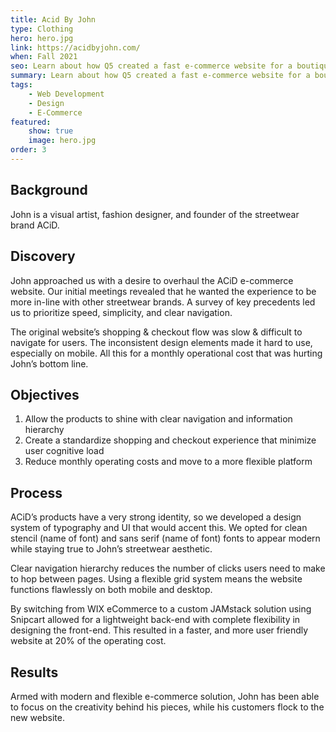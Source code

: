 ```yaml
---
title: Acid By John
type: Clothing
hero: hero.jpg
link: https://acidbyjohn.com/
when: Fall 2021
seo: Learn about how Q5 created a fast e-commerce website for a boutique clothing brand
summary: Learn about how Q5 created a fast e-commerce website for a boutique clothing brand
tags:
    - Web Development
    - Design
    - E-Commerce
featured:
    show: true
    image: hero.jpg
order: 3
---
```

## Background
John is a visual artist, fashion designer, and founder of the streetwear brand ACiD. 

## Discovery
John approached us with a desire to overhaul the ACiD e-commerce website.  Our initial meetings revealed that he wanted the experience to be more in-line with other streetwear brands.  A survey of key precedents led us to prioritize speed, simplicity, and clear navigation.

The original website’s shopping & checkout flow was slow & difficult to navigate for users. The inconsistent design elements made it hard to use, especially on mobile.  All this for a monthly operational cost that was hurting John’s bottom line.

## Objectives
1. Allow the products to shine with clear navigation and information hierarchy
2. Create a standardize shopping and checkout experience that minimize user cognitive load
3. Reduce monthly operating costs and move to a more flexible platform

## Process
ACiD’s products have a very strong identity, so we developed a design system of typography and UI that would accent this.  We opted for clean stencil (name of font) and sans serif (name of font) fonts to appear modern while staying true to John’s streetwear aesthetic.

Clear navigation hierarchy reduces the number of clicks users need to make to hop between pages. Using a flexible grid system means the website functions flawlessly on both mobile and desktop.

By switching from WIX eCommerce to a custom JAMstack solution using Snipcart allowed for a lightweight back-end with complete flexibility in designing the front-end. This resulted in a faster, and more user friendly website at 20% of the operating cost.

## Results
Armed with modern and flexible e-commerce solution, John has been able to focus on the creativity behind his pieces, while his customers flock to the new website.